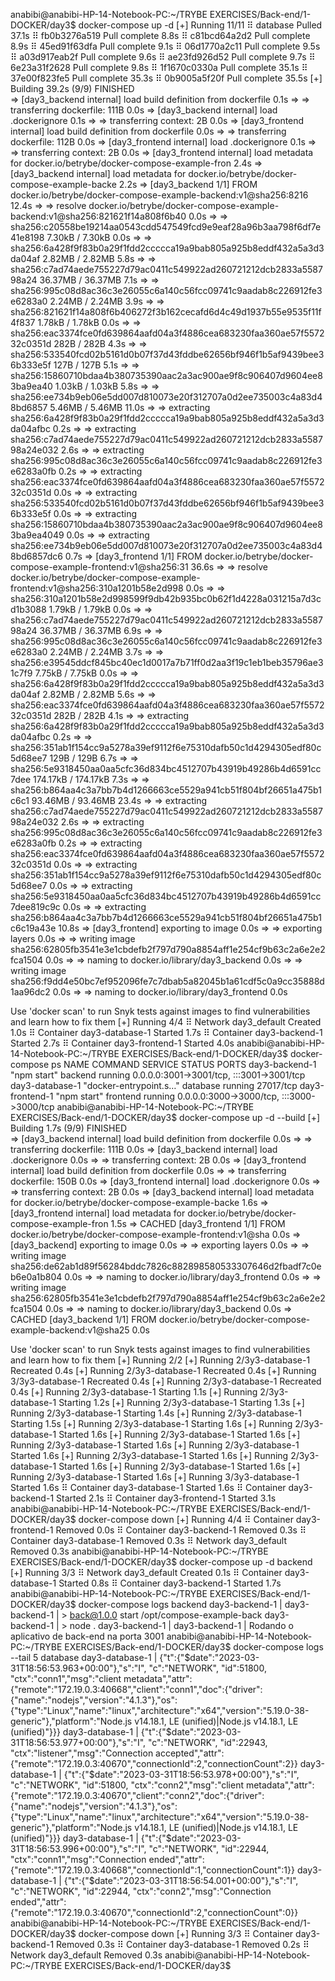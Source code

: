 anabibi@anabibi-HP-14-Notebook-PC:~/TRYBE EXERCISES/Back-end/1-DOCKER/day3$ docker-compose up -d
[+] Running 11/11
 ⠿ database Pulled                                                                           37.1s
   ⠿ fb0b3276a519 Pull complete                                                               8.8s
   ⠿ c81bcd64a2d2 Pull complete                                                               8.9s
   ⠿ 45ed91f63dfa Pull complete                                                               9.1s
   ⠿ 06d1770a2c11 Pull complete                                                               9.5s
   ⠿ a03d917eab2f Pull complete                                                               9.6s
   ⠿ ae23fd926d52 Pull complete                                                               9.7s
   ⠿ 6e23a31f2628 Pull complete                                                               9.8s
   ⠿ 1f1670c0330a Pull complete                                                              35.1s
   ⠿ 37e00f823fe5 Pull complete                                                              35.3s
   ⠿ 0b9005a5f20f Pull complete                                                              35.5s
[+] Building 39.2s (9/9) FINISHED                                                                  
 => [day3_backend internal] load build definition from dockerfile                             0.1s
 => => transferring dockerfile: 111B                                                          0.0s
 => [day3_backend internal] load .dockerignore                                                0.1s
 => => transferring context: 2B                                                               0.0s
 => [day3_frontend internal] load build definition from dockerfile                            0.0s
 => => transferring dockerfile: 112B                                                          0.0s
 => [day3_frontend internal] load .dockerignore                                               0.1s
 => => transferring context: 2B                                                               0.0s
 => [day3_frontend internal] load metadata for docker.io/betrybe/docker-compose-example-fron  2.4s
 => [day3_backend internal] load metadata for docker.io/betrybe/docker-compose-example-backe  2.2s
 => [day3_backend 1/1] FROM docker.io/betrybe/docker-compose-example-backend:v1@sha256:8216  12.4s
 => => resolve docker.io/betrybe/docker-compose-example-backend:v1@sha256:821621f14a808f6b40  0.0s
 => => sha256:c20558be19214aa0543cdd547549fcd9e9eaf28a96b3aa798f6df7e41e8198 7.30kB / 7.30kB  0.0s
 => => sha256:6a428f9f83b0a29f1fdd2ccccca19a9bab805a925b8eddf432a5a3d3da04af 2.82MB / 2.82MB  5.8s
 => => sha256:c7ad74aede755227d79ac0411c549922ad260721212dcb2833a558798a24 36.37MB / 36.37MB  7.1s
 => => sha256:995c08d8ac36c3e26055c6a140c56fcc09741c9aadab8c226912fe3e6283a0 2.24MB / 2.24MB  3.9s
 => => sha256:821621f14a808f6b406272f3b162cecafd6d4c49d1937b55e9535f11f4f837 1.78kB / 1.78kB  0.0s
 => => sha256:eac3374fce0fd639864aafd04a3f4886cea683230faa360ae57f557232c0351d 282B / 282B    4.3s
 => => sha256:533540fcd02b5161d0b07f37d43fddbe62656bf946f1b5af9439bee36b333e5f 127B / 127B    5.1s
 => => sha256:15860710bdaa4b380735390aac2a3ac900ae9f8c906407d9604ee83ba9ea40 1.03kB / 1.03kB  5.8s
 => => sha256:ee734b9eb06e5dd007d810073e20f312707a0d2ee735003c4a83d48bd6857 5.46MB / 5.46MB  11.0s
 => => extracting sha256:6a428f9f83b0a29f1fdd2ccccca19a9bab805a925b8eddf432a5a3d3da04afbc     0.2s
 => => extracting sha256:c7ad74aede755227d79ac0411c549922ad260721212dcb2833a558798a24e032     2.6s
 => => extracting sha256:995c08d8ac36c3e26055c6a140c56fcc09741c9aadab8c226912fe3e6283a0fb     0.2s
 => => extracting sha256:eac3374fce0fd639864aafd04a3f4886cea683230faa360ae57f557232c0351d     0.0s
 => => extracting sha256:533540fcd02b5161d0b07f37d43fddbe62656bf946f1b5af9439bee36b333e5f     0.0s
 => => extracting sha256:15860710bdaa4b380735390aac2a3ac900ae9f8c906407d9604ee83ba9ea4049     0.0s
 => => extracting sha256:ee734b9eb06e5dd007d810073e20f312707a0d2ee735003c4a83d48bd6857dc6     0.7s
 => [day3_frontend 1/1] FROM docker.io/betrybe/docker-compose-example-frontend:v1@sha256:31  36.6s
 => => resolve docker.io/betrybe/docker-compose-example-frontend:v1@sha256:310a1201b58e2d998  0.0s
 => => sha256:310a1201b58e2d998599f9db42b935bc0b62f1d4228a031215a7d3cd1b3088 1.79kB / 1.79kB  0.0s
 => => sha256:c7ad74aede755227d79ac0411c549922ad260721212dcb2833a558798a24 36.37MB / 36.37MB  6.9s
 => => sha256:995c08d8ac36c3e26055c6a140c56fcc09741c9aadab8c226912fe3e6283a0 2.24MB / 2.24MB  3.7s
 => => sha256:e39545ddcf845bc40ec1d0017a7b71ff0d2aa3f19c1eb1beb35796ae31c7f9 7.75kB / 7.75kB  0.0s
 => => sha256:6a428f9f83b0a29f1fdd2ccccca19a9bab805a925b8eddf432a5a3d3da04af 2.82MB / 2.82MB  5.6s
 => => sha256:eac3374fce0fd639864aafd04a3f4886cea683230faa360ae57f557232c0351d 282B / 282B    4.1s
 => => extracting sha256:6a428f9f83b0a29f1fdd2ccccca19a9bab805a925b8eddf432a5a3d3da04afbc     0.2s
 => => sha256:351ab1f154cc9a5278a39ef9112f6e75310dafb50c1d4294305edf80c5d68ee7 129B / 129B    6.7s
 => => sha256:5e9318450aa0aa5cfc36d834bc4512707b43919b49286b4d6591cc7dee 174.17kB / 174.17kB  7.3s
 => => sha256:b864aa4c3a7bb7b4d1266663ce5529a941cb51f804bf26651a475b1c6c1 93.46MB / 93.46MB  23.4s
 => => extracting sha256:c7ad74aede755227d79ac0411c549922ad260721212dcb2833a558798a24e032     2.6s
 => => extracting sha256:995c08d8ac36c3e26055c6a140c56fcc09741c9aadab8c226912fe3e6283a0fb     0.2s
 => => extracting sha256:eac3374fce0fd639864aafd04a3f4886cea683230faa360ae57f557232c0351d     0.0s
 => => extracting sha256:351ab1f154cc9a5278a39ef9112f6e75310dafb50c1d4294305edf80c5d68ee7     0.0s
 => => extracting sha256:5e9318450aa0aa5cfc36d834bc4512707b43919b49286b4d6591cc7dee819c9c     0.0s
 => => extracting sha256:b864aa4c3a7bb7b4d1266663ce5529a941cb51f804bf26651a475b1c6c19a43e    10.8s
 => [day3_frontend] exporting to image                                                        0.0s
 => => exporting layers                                                                       0.0s
 => => writing image sha256:62805fb3541e3e1cbdefb2f797d790a8854aff1e254cf9b63c2a6e2e2fca1504  0.0s
 => => naming to docker.io/library/day3_backend                                               0.0s
 => => writing image sha256:f9dd4e50bc7ef952096fe7c7dbab5a82045b1a61cdf5c0a9cc35888d1aa96dc2  0.0s
 => => naming to docker.io/library/day3_frontend                                              0.0s

Use 'docker scan' to run Snyk tests against images to find vulnerabilities and learn how to fix them
[+] Running 4/4
 ⠿ Network day3_default       Created                                                         1.0s
 ⠿ Container day3-database-1  Started                                                         1.7s
 ⠿ Container day3-backend-1   Started                                                         2.7s
 ⠿ Container day3-frontend-1  Started                                                         4.0s
anabibi@anabibi-HP-14-Notebook-PC:~/TRYBE EXERCISES/Back-end/1-DOCKER/day3$ docker-compose ps
NAME                COMMAND                  SERVICE             STATUS              PORTS
day3-backend-1      "npm start"              backend             running             0.0.0.0:3001->3001/tcp, :::3001->3001/tcp
day3-database-1     "docker-entrypoint.s…"   database            running             27017/tcp
day3-frontend-1     "npm start"              frontend            running             0.0.0.0:3000->3000/tcp, :::3000->3000/tcp
anabibi@anabibi-HP-14-Notebook-PC:~/TRYBE EXERCISES/Back-end/1-DOCKER/day3$ docker-compose up -d --build
[+] Building 1.7s (9/9) FINISHED                                                                   
 => [day3_backend internal] load build definition from dockerfile                             0.0s
 => => transferring dockerfile: 111B                                                          0.0s
 => [day3_backend internal] load .dockerignore                                                0.0s
 => => transferring context: 2B                                                               0.0s
 => [day3_frontend internal] load build definition from dockerfile                            0.0s
 => => transferring dockerfile: 150B                                                          0.0s
 => [day3_frontend internal] load .dockerignore                                               0.0s
 => => transferring context: 2B                                                               0.0s
 => [day3_backend internal] load metadata for docker.io/betrybe/docker-compose-example-backe  1.6s
 => [day3_frontend internal] load metadata for docker.io/betrybe/docker-compose-example-fron  1.5s
 => CACHED [day3_frontend 1/1] FROM docker.io/betrybe/docker-compose-example-frontend:v1@sha  0.0s
 => [day3_backend] exporting to image                                                         0.0s
 => => exporting layers                                                                       0.0s
 => => writing image sha256:de62ab1d89f56284bddc7826c882898580533307646d2fbadf7c0eb6e0a1b804  0.0s
 => => naming to docker.io/library/day3_frontend                                              0.0s
 => => writing image sha256:62805fb3541e3e1cbdefb2f797d790a8854aff1e254cf9b63c2a6e2e2fca1504  0.0s
 => => naming to docker.io/library/day3_backend                                               0.0s
 => CACHED [day3_backend 1/1] FROM docker.io/betrybe/docker-compose-example-backend:v1@sha25  0.0s

Use 'docker scan' to run Snyk tests against images to find vulnerabilities and learn how to fix them
[+] Running 2/2
[+] Running 2/3y3-database-1  Recreated                                                       0.4s
[+] Running 2/3y3-database-1  Recreated                                                       0.4s
[+] Running 3/3y3-database-1  Recreated                                                       0.4s
[+] Running 2/3y3-database-1  Recreated                                                       0.4s
[+] Running 2/3y3-database-1  Starting                                                        1.1s
[+] Running 2/3y3-database-1  Starting                                                        1.2s
[+] Running 2/3y3-database-1  Starting                                                        1.3s
[+] Running 2/3y3-database-1  Starting                                                        1.4s
[+] Running 2/3y3-database-1  Starting                                                        1.5s
[+] Running 2/3y3-database-1  Starting                                                        1.6s
[+] Running 2/3y3-database-1  Started                                                         1.6s
[+] Running 2/3y3-database-1  Started                                                         1.6s
[+] Running 2/3y3-database-1  Started                                                         1.6s
[+] Running 2/3y3-database-1  Started                                                         1.6s
[+] Running 2/3y3-database-1  Started                                                         1.6s
[+] Running 2/3y3-database-1  Started                                                         1.6s
[+] Running 2/3y3-database-1  Started                                                         1.6s
[+] Running 2/3y3-database-1  Started                                                         1.6s
[+] Running 3/3y3-database-1  Started                                                         1.6s
 ⠿ Container day3-database-1  Started                                                         1.6s
 ⠿ Container day3-backend-1   Started                                                         2.1s
 ⠿ Container day3-frontend-1  Started                                                         3.1s
anabibi@anabibi-HP-14-Notebook-PC:~/TRYBE EXERCISES/Back-end/1-DOCKER/day3$ docker-compose down
[+] Running 4/4
 ⠿ Container day3-frontend-1  Removed                                                         0.0s
 ⠿ Container day3-backend-1   Removed                                                         0.3s
 ⠿ Container day3-database-1  Removed                                                         0.3s
 ⠿ Network day3_default       Removed                                                         0.3s
anabibi@anabibi-HP-14-Notebook-PC:~/TRYBE EXERCISES/Back-end/1-DOCKER/day3$  docker-compose up -d backend
[+] Running 3/3
 ⠿ Network day3_default       Created                                                         0.1s
 ⠿ Container day3-database-1  Started                                                         0.8s
 ⠿ Container day3-backend-1   Started                                                         1.7s
anabibi@anabibi-HP-14-Notebook-PC:~/TRYBE EXERCISES/Back-end/1-DOCKER/day3$ docker-compose logs backend
day3-backend-1  | 
day3-backend-1  | > back@1.0.0 start /opt/compose-example-back
day3-backend-1  | > node .
day3-backend-1  | 
day3-backend-1  | Rodando o aplicativo de back-end na porta 3001
anabibi@anabibi-HP-14-Notebook-PC:~/TRYBE EXERCISES/Back-end/1-DOCKER/day3$ docker-compose logs --tail 5 database
day3-database-1  | {"t":{"$date":"2023-03-31T18:56:53.963+00:00"},"s":"I",  "c":"NETWORK",  "id":51800,   "ctx":"conn1","msg":"client metadata","attr":{"remote":"172.19.0.3:40668","client":"conn1","doc":{"driver":{"name":"nodejs","version":"4.1.3"},"os":{"type":"Linux","name":"linux","architecture":"x64","version":"5.19.0-38-generic"},"platform":"Node.js v14.18.1, LE (unified)|Node.js v14.18.1, LE (unified)"}}}
day3-database-1  | {"t":{"$date":"2023-03-31T18:56:53.977+00:00"},"s":"I",  "c":"NETWORK",  "id":22943,   "ctx":"listener","msg":"Connection accepted","attr":{"remote":"172.19.0.3:40670","connectionId":2,"connectionCount":2}}
day3-database-1  | {"t":{"$date":"2023-03-31T18:56:53.978+00:00"},"s":"I",  "c":"NETWORK",  "id":51800,   "ctx":"conn2","msg":"client metadata","attr":{"remote":"172.19.0.3:40670","client":"conn2","doc":{"driver":{"name":"nodejs","version":"4.1.3"},"os":{"type":"Linux","name":"linux","architecture":"x64","version":"5.19.0-38-generic"},"platform":"Node.js v14.18.1, LE (unified)|Node.js v14.18.1, LE (unified)"}}}
day3-database-1  | {"t":{"$date":"2023-03-31T18:56:53.996+00:00"},"s":"I",  "c":"NETWORK",  "id":22944,   "ctx":"conn1","msg":"Connection ended","attr":{"remote":"172.19.0.3:40668","connectionId":1,"connectionCount":1}}
day3-database-1  | {"t":{"$date":"2023-03-31T18:56:54.001+00:00"},"s":"I",  "c":"NETWORK",  "id":22944,   "ctx":"conn2","msg":"Connection ended","attr":{"remote":"172.19.0.3:40670","connectionId":2,"connectionCount":0}}
anabibi@anabibi-HP-14-Notebook-PC:~/TRYBE EXERCISES/Back-end/1-DOCKER/day3$ docker-compose down
[+] Running 3/3
 ⠿ Container day3-backend-1   Removed                                                         0.3s
 ⠿ Container day3-database-1  Removed                                                         0.2s
 ⠿ Network day3_default       Removed                                                         0.3s
anabibi@anabibi-HP-14-Notebook-PC:~/TRYBE EXERCISES/Back-end/1-DOCKER/day3$ 